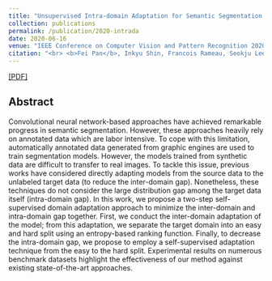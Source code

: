 ```yaml
---
title: "Unsupervised Intra-domain Adaptation for Semantic Segmentation through Self-Supervision"
collection: publications
permalink: /publication/2020-intrada
date: 2020-06-16
venue: "IEEE Conference on Computer Vision and Pattern Recognition 2020 (CVPR 2020)"
citation: "<br> <b>Fei Pan</b>, Inkyu Shin, Francois Rameau, Seokju Lee, In So Kweon."
---
```


[[PDF]](https://arxiv.org/pdf/2004.07703.pdf)

## Abstract
Convolutional neural network-based approaches have achieved remarkable progress in semantic segmentation. However, these approaches heavily rely on annotated data which are labor intensive. To cope with this limitation, automatically annotated data generated from graphic engines are used to train segmentation models. However, the models trained from synthetic data are difficult to transfer to real images. To tackle this issue, previous works have considered directly adapting models from the source data to the unlabeled target data (to reduce the inter-domain gap). Nonetheless, these techniques do not consider the large distribution gap among the target data itself (intra-domain gap). In this work, we propose a two-step self-supervised domain adaptation approach to minimize the inter-domain and intra-domain gap together. First, we conduct the inter-domain adaptation of the model; from this adaptation, we separate the target domain into an easy and hard split using an entropy-based ranking function. Finally, to decrease the intra-domain gap, we propose to employ a self-supervised adaptation technique from the easy to the hard split. Experimental results on numerous benchmark datasets highlight the effectiveness of our method against existing state-of-the-art approaches.